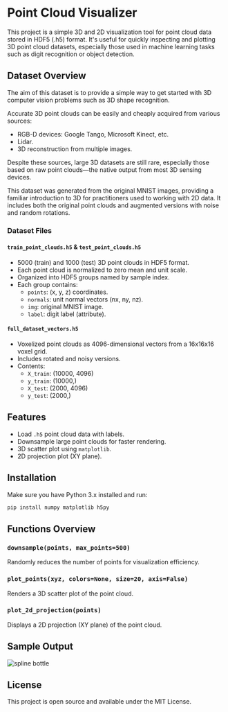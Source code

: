 # Point Cloud Visualizer

This project is a simple 3D and 2D visualization tool for point cloud data stored in HDF5 (.h5) format. It's useful for quickly inspecting and plotting 3D point cloud datasets, especially those used in machine learning tasks such as digit recognition or object detection.

## Dataset Overview
The aim of this dataset is to provide a simple way to get started with 3D computer vision problems such as 3D shape recognition.

Accurate 3D point clouds can be easily and cheaply acquired from various sources:
- RGB-D devices: Google Tango, Microsoft Kinect, etc.
- Lidar.
- 3D reconstruction from multiple images.

Despite these sources, large 3D datasets are still rare, especially those based on raw point clouds—the native output from most 3D sensing devices.

This dataset was generated from the original MNIST images, providing a familiar introduction to 3D for practitioners used to working with 2D data. It includes both the original point clouds and augmented versions with noise and random rotations.

### Dataset Files
#### `train_point_clouds.h5` & `test_point_clouds.h5`
- 5000 (train) and 1000 (test) 3D point clouds in HDF5 format.
- Each point cloud is normalized to zero mean and unit scale.
- Organized into HDF5 groups named by sample index.
- Each group contains:
  - `points`: (x, y, z) coordinates.
  - `normals`: unit normal vectors (nx, ny, nz).
  - `img`: original MNIST image.
  - `label`: digit label (attribute).


#### `full_dataset_vectors.h5`
- Voxelized point clouds as 4096-dimensional vectors from a 16x16x16 voxel grid.
- Includes rotated and noisy versions.
- Contents:
  - `X_train`: (10000, 4096)
  - `y_train`: (10000,)
  - `X_test`: (2000, 4096)
  - `y_test`: (2000,)

## Features
- Load `.h5` point cloud data with labels.
- Downsample large point clouds for faster rendering.
- 3D scatter plot using `matplotlib`.
- 2D projection plot (XY plane).

## Installation
Make sure you have Python 3.x installed and run:
```bash
pip install numpy matplotlib h5py
```

## Functions Overview
### `downsample(points, max_points=500)`
Randomly reduces the number of points for visualization efficiency.

### `plot_points(xyz, colors=None, size=20, axis=False)`
Renders a 3D scatter plot of the point cloud.

### `plot_2d_projection(points)`
Displays a 2D projection (XY plane) of the point cloud.

## Sample Output
![spline bottle](bottle.PNG)

## License
This project is open source and available under the MIT License.

